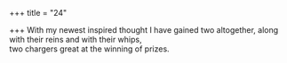 +++
title = "24"

+++
With my newest inspired thought I have gained two altogether, along  with their reins and with their whips,  
two chargers great at the winning of prizes.  